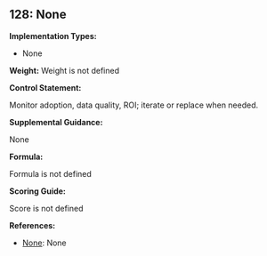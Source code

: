 ## 128: None

**Implementation Types:**
 
- None

**Weight:** Weight is not defined

**Control Statement:**

Monitor adoption, data quality, ROI; iterate or replace when needed.

**Supplemental Guidance:**

None

**Formula:**

Formula is not defined

**Scoring Guide:**

Score is not defined

**References:**

- [None](None): None